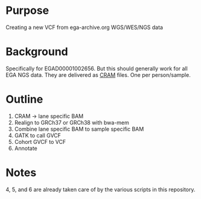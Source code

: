 # Purpose
Creating a new VCF from ega-archive.org WGS/WES/NGS data

# Background
Specifically for EGAD00001002656. But this should generally work for all EGA NGS data. They are delivered as [CRAM](http://www.internationalgenome.org/faq/what-are-cram-files/) files. One per person/sample. 

# Outline
1. CRAM -> lane specific BAM
2. Realign to GRCh37 or GRCh38 with bwa-mem
3. Combine lane specific BAM to sample specific BAM
4. GATK to call GVCF
5. Cohort GVCF to VCF
6. Annotate

# Notes
4, 5, and 6 are already taken care of by the various scripts in this repository.  
